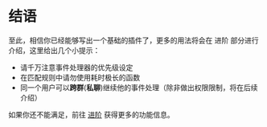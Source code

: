 # 结语

至此，相信你已经能够写出一个基础的插件了，更多的用法将会在 进阶 部分进行介绍，这里给出几个小提示：

- 请千万注意事件处理器的优先级设定
- 在匹配规则中请勿使用耗时极长的函数
- 同一个用户可以**跨群**(**私聊**)继续他的事件处理（除非做出权限限制，将在后续介绍）

如果你还不能满足，前往 [进阶](../advanced/README.md) 获得更多的功能信息。
